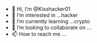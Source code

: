 - 👋 Hi, I’m @Kisshacker01
- 👀 I’m interested in ...hacker
- 🌱 I’m currently learning ...crypto
- 💞️ I’m looking to collaborate on ...
- 📫 How to reach me ...

<!---
Kisshacker01/Kisshacker01 is a ✨ special ✨ repository because its `README.md` (this file) appears on your GitHub profile.
You can click the Preview link to take a look at your changes.
--->
